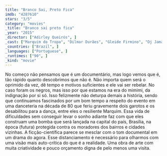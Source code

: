 ```yaml
---
title: "Branco Sai, Preto Fica"
imdb: "4287610"
stars: "3/5"
category: "movies"
_title: "Branco sai preto fica"
_year: "2015"
_director: ["Adirley Queirós", ]
_cast: ["Marquim do Tropa", "Dilmar Durães", "Gleide Firmino", "Dj Jamaika", "Shockito", ]
_countries: ["Brazil", ]
_languages: ["Portuguese", ]
_runtimes: ["90", ]
_kind: "movie"
---
```


No começo não pensamos que é um documentário, mas logo vemos que é, tão rápido quanto descobrimos que não é. Não importa quem será o oprimido da vez, dê tempo e motivos suficientes e ele vai ser rebelar. No caso foram os negros, mas isso por que estamos na era do mimimi, da indignação por si só. Isso felizmente não deturpa demais a história, sendo que continuamos fascinados por um bom tempo a respeito do evento em uma danceteria na década de 80 que feriu gravemente dois garotos e os desabilitou para a dança, entre eles o resiliente Marquim. Essa vida de dificuldades sem conseguir levar o sonho adiante faz com que eles construam uma bomba que será lançada na capital do país, Brasília, na época (futura) protegida contra os moradores dos bairros e cidades vizinhas. A ficção-científica parece se mesclar com o tom documental em um drama do agora. Esse distanciamento é necessário para olharmos com uma visão mais auto-crítica do que é a realidade. Uma obra de arte com muita criatividade e pouco orçamento digna de pelo menos uma visita.
